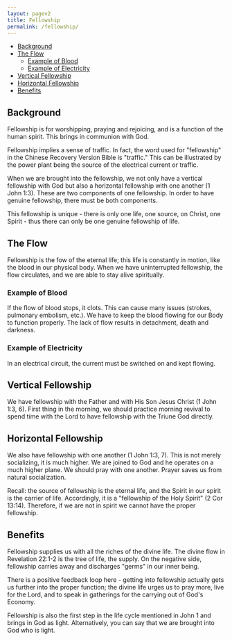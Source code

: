 ```yaml
---
layout: pagev2
title: Fellowship
permalink: /fellowship/
---
```

- [Background](#background)
- [The Flow](#the-flow)
  - [Example of Blood](#example-of-blood)
  - [Example of Electricity](#example-of-electricity)
- [Vertical Fellowship](#vertical-fellowship)
- [Horizontal Fellowship](#horizontal-fellowship)
- [Benefits](#benefits)

## Background

Fellowship is for worshipping, praying and rejoicing, and is a function of the human spirit. This brings in communion with God.

Fellowship implies a sense of traffic. In fact, the word used for "fellowship" in the Chinese Recovery Version Bible is "traffic." This can be illustrated by the power plant being the source of the electrical current or traffic. 

When we are brought into the fellowship, we not only have a vertical fellowship with God but also a horizontal fellowship with one another (1 John 1:3). These are two components of one fellowship. In order to have genuine fellowship, there must be both components.

This fellowship is unique - there is only one life, one source, on Christ, one Spirit - thus there can only be one genuine fellowship of life.

## The Flow

Fellowship is the fow of the eternal life; this life is constantly in motion, like the blood in our physical body. When we have uninterrupted fellowship, the flow circulates, and we are able to stay alive spiritually.

### Example of Blood

If the flow of blood stops, it clots. This can cause many issues (strokes, pulmonary embolism, etc.). We have to keep the blood flowing for our Body to function properly. The lack of flow results in detachment, death and darkness.

### Example of Electricity

In an electrical circuit, the current must be  switched on and kept flowing.

## Vertical Fellowship

We have fellowship with the Father and with His Son Jesus Christ (1 John 1:3, 6). First thing in the morning, we should practice morning revival to spend time with the Lord to have fellowship with the Triune God directly.

## Horizontal Fellowship

We also have fellowship with one another (1 John 1:3, 7). This is not merely socializing, it is much higher. We are joined to God and he operates on a much higher plane. We should pray with one another. Prayer saves us from natural socialization.

Recall: the source of fellowship is the eternal life, and the Spirit in our spirit is the carrier of life. Accordingly, it is a "fellowship of the Holy Spirit" (2 Cor 13:14). Therefore, if we are not in spirit we cannot have the proper fellowship. 

## Benefits

Fellowship supplies us with all the riches of the divine life. The divine flow in Revelation 22:1-2 is the tree of life, the supply. On the negative side, fellowship carries away and discharges "germs" in our inner being. 

There is a positive feedback loop here - getting into fellowship actually gets us further into the proper function; the divine life urges us to pray more, live for the Lord, and to speak in gatherings for the carrying out of God's Economy.

Fellowship is also the first step in the life cycle mentioned in John 1 and brings in God as light. Alternatively, you can say that we are brought into God who is light.




